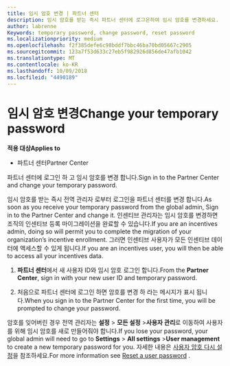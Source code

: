 ```yaml
---
title: 임시 암호 변경 | 파트너 센터
description: 임시 암호를 받는 즉시 파트너 센터에 로그온하여 임시 암호를 변경하세요.
author: labrenne
Keywords: temporary password, change password, reset password
ms.localizationpriority: medium
ms.openlocfilehash: f2f385defe6c98bddf7bbc46ba70bd05667c2905
ms.sourcegitcommit: 123a7f53d633c27eb5f982926d856de47afb1042
ms.translationtype: MT
ms.contentlocale: ko-KR
ms.lasthandoff: 10/09/2018
ms.locfileid: "4490189"
---
```

# <a name="change-your-temporary-password"></a><span data-ttu-id="9f772-103">임시 암호 변경</span><span class="sxs-lookup"><span data-stu-id="9f772-103">Change your temporary password</span></span>

**<span data-ttu-id="9f772-104">적용 대상</span><span class="sxs-lookup"><span data-stu-id="9f772-104">Applies to</span></span>**

-  <span data-ttu-id="9f772-105">파트너 센터</span><span class="sxs-lookup"><span data-stu-id="9f772-105">Partner Center</span></span>

<span data-ttu-id="9f772-106">파트너 센터에 로그인 하 고 임시 암호를 변경 합니다.</span><span class="sxs-lookup"><span data-stu-id="9f772-106">Sign in to the Partner Center and change your temporary password.</span></span>

<span data-ttu-id="9f772-107">임시 암호를 받는 즉시 전역 관리자 로부터 로그인을 파트너 센터를 변경 합니다.</span><span class="sxs-lookup"><span data-stu-id="9f772-107">As soon as you receive your temporary password from the global admin, Sign in to the Partner Center and change it.</span></span> <span data-ttu-id="9f772-108">인센티브 관리자는 임시 암호를 변경하면 조직의 인센티브 등록 마이그레이션을 완료할 수 있습니다.</span><span class="sxs-lookup"><span data-stu-id="9f772-108">If you are an incentives admin, doing so will permit you to complete the migration of your organization’s incentive enrollment.</span></span> <span data-ttu-id="9f772-109">그러면 인센티브 사용자가 모든 인센티브 데이터에 액세스할 수 있게 됩니다.</span><span class="sxs-lookup"><span data-stu-id="9f772-109">If you are an incentives user, you will then be able to access all your incentives data.</span></span>

1.  <span data-ttu-id="9f772-110">**파트너 센터**에서 새 사용자 ID와 임시 암호 로그인 합니다.</span><span class="sxs-lookup"><span data-stu-id="9f772-110">From the **Partner Center**, sign in with your new user ID and temporary password.</span></span>

2.  <span data-ttu-id="9f772-111">처음으로 파트너 센터에 로그인 하면 암호를 변경 하 라는 메시지가 표시 됩니다.</span><span class="sxs-lookup"><span data-stu-id="9f772-111">When you sign in to the Partner Center for the first time, you will be prompted to change your password.</span></span>

<span data-ttu-id="9f772-112">암호를 잊어버린 경우 전역 관리자는 **설정** > **모든 설정** >**사용자 관리**로 이동하여 사용자를 위해 임시 암호를 새로 만들어줘야 합니다.</span><span class="sxs-lookup"><span data-stu-id="9f772-112">If you lose your password, your global admin will need to go to  **Settings** > **All settings** >**User management** to create a new temporary password for you.</span></span>
<span data-ttu-id="9f772-113">자세한 내용은 [사용자 암호 다시 설정](reset-a-user-password.md)을 참조하세요.</span><span class="sxs-lookup"><span data-stu-id="9f772-113">For more information see [Reset a user password](reset-a-user-password.md) .</span></span>


 

 



